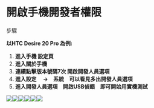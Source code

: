 # 開啟手機開發者權限

步驟



**以HTC Desire 20 Pro 為例:**

1. **進入手機 設定頁**
2. **進入關於手機**
3. **連續點擊版本號碼7次 開啟開發人員選項**
4. **進入設定 　→　系統　可以看見多出開發人員選項**
5. **進入開發人員選項　開啟USB偵錯　即可開始用實機測試**

![](https://lh5.googleusercontent.com/5-mOdlkpm8QyKBDl71AjXjUCU0WmQH6oeS_PkOdc9EImx1iHG0LEby031nTfGeX2jzAkYhX4qLTcnkCygm60pmXZWiuslMEyINrbVHn3i5L7g91HhChY9-6LKyE9t9lRKPoKPoNDWGU)![](https://lh6.googleusercontent.com/V1D9frOiB-LBlGxjpIYhHH1gNZWQuulCwYMbnbk_P-8ltoo9j8chQT34tJM517wz1QoCljZhYIYjbrdkt5pydGdcaI095XPlR98JA22b6ReewmBRhWqt7YhkEZBLv9Ncl5wtO_drasI)![](https://lh3.googleusercontent.com/BrOhouU3YqVttr8POr0PNOAXbUnbNnfde5OxXVfrj0tWqu_9d8_RPCFLrZQhnlgSsWrtI5NiLMSyoKJKsfqJtc3mE5YUFJeCvFqsAE_ojNf7NL3abkFNrZdQQM9wHQ_gjSr2ohHZT9Q)![](https://lh4.googleusercontent.com/X9T10bVJ8vPo4lb44KN8NxfQ235iESigsWAO2Q_FMwBQXT9efg-RkDG5627CUK7ilF1Akjc4Q707VW7iRaQt0ekEqxVaFY4RHvG_uFsczrKmGSPNfsI432SWkE4EBHftlvi1XgCoihI)![](https://lh6.googleusercontent.com/uUXqdXIjCEKGvdT-PMPj5uWo80a4bAlG3xwneCfiSkWAb4_zltpqOPCujCctU1Hghyn73AbuWaKLuw-zc2Z-ttIECLspfRfq3dg7EjR5fDMlPs-RofiSFG4oJXV2CXmKLjnHMh9U1Uk)![](https://lh4.googleusercontent.com/lTTBUyg93kU4LE-EcK8t4rW3D2PHDg4wd_dwDPUADUCeDGSB1eBfpUlMyePiJsq9MVJbyfF-0UWYwgfa-J8dAGOEDdCiFtQzkmbbtEBchiBN9nF1gnaC7FwQpPIMmzrHNwLpeSzsdhs)


